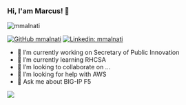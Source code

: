 

### Hi, I'am Marcus! 👋

<p align="left"> <img src="https://komarev.com/ghpvc/?username=mmalnati&label=Views&color=blue&style=plastic" alt="mmalnati" /> </p>


[![GitHub mmalnati](https://img.shields.io/github/followers/mmalnati?label=follow&style=social)](https://github.com/mmalnati)
[![Linkedin: mmalnati](https://img.shields.io/badge/-mmalnati-blue?style=flat-square&logo=Linkedin&logoColor=white&link=https://www.linkedin.com/in/mmalnati/)](https://www.linkedin.com/in/mmalnati/)


- 🔭 I’m currently working on Secretary of Public Innovation
- 🌱 I’m currently learning RHCSA
- 👯 I’m looking to collaborate on ...
- 🤔 I’m looking for help with AWS
- 💬 Ask me about BIG-IP F5

<img src="https://github-readme-stats.vercel.app/api?username=mmalnati&&show_icons=true&title_color=ffffff&icon_color=bb2acf&text_color=daf7dc&bg_color=151515">
